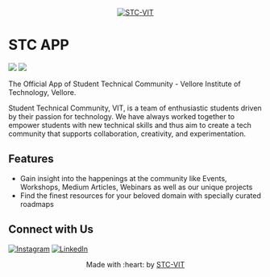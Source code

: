 <p align="center">
    <a href="https://stcvit.in/" target="_blank"><img src="https://github.com/STCVIT/STC-README/blob/master/gitbanner.png" title="STC-VIT" alt="STC-VIT"></a>
</p>
<h1>STC APP</h1> 

[![](https://img.shields.io/badge/version-2.0.0-green)](https://github.com/STCVIT/STC_APP)
[![](https://img.shields.io/badge/Privacy%20Policy-Click%20Here-blue)](https://stcvit.github.io/STC_APP_PRIVACY_POLICY/)

The Official App of Student Technical Community - Vellore Institute of Technology, Vellore.

Student Technical Community, VIT, is a team of enthusiastic students driven by their passion for technology. We have always worked together to empower students with new technical skills and thus aim to create a tech community that supports collaboration, creativity, and experimentation.


## Features
* Gain insight into the happenings at the community like Events, Workshops, Medium Articles, Webinars as well as our unique projects 
* Find the finest resources for your beloved domain with specially curated roadmaps



## Connect with Us

[![Instagram](https://img.shields.io/badge/Instagram-E4405F?style=for-the-badge&logo=instagram&logoColor=white)](https://www.instagram.com/stcvit/)
[![LinkedIn](https://img.shields.io/badge/LinkedIn-0077B5?style=for-the-badge&logo=linkedin&logoColor=white)](https://www.linkedin.com/company/micvitvellore/mycompany/)



<p align="center">
	Made with :heart: by <a href="https://stcvit.in/">STC-VIT</a>
</p>

